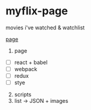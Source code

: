 # myflix-page
movies i've watched &amp; watchlist

[page](http://mmasriera.github.com/myflix)

1. page
 - [ ] react + babel
 - [ ] webpack
 - [ ] redux
 - [ ] stye
2. scripts
 1. list -> JSON + images
